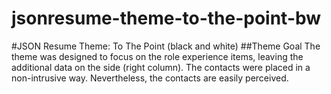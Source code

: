 # jsonresume-theme-to-the-point-bw
#JSON Resume Theme: To The Point (black and white)
##Theme Goal
The theme was designed to focus on the role experience items, leaving the additional data on the side (right column).
The contacts were placed in a non-intrusive way. Nevertheless, the contacts are easily perceived.